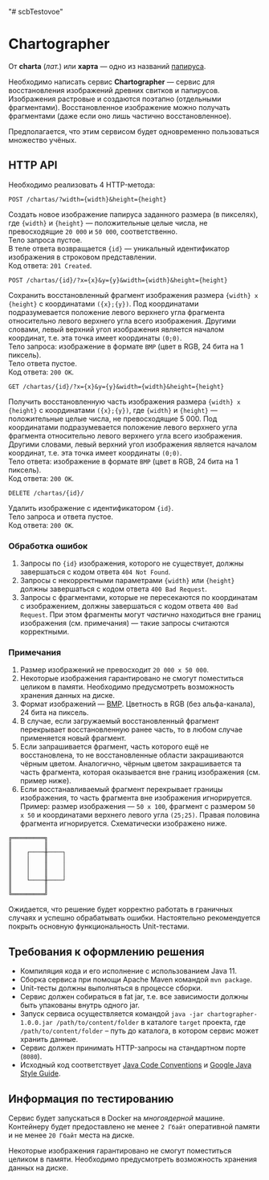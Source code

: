 "# scbTestovoe" 
# Chartographer

От **charta** (*лат.*) или **харта** — одно из названий [папируса](https://ru.wikipedia.org/wiki/Папирус).

Необходимо написать сервис **Chartographer** — сервис для восстановления изображений древних свитков и папирусов.
Изображения растровые и создаются поэтапно (отдельными фрагментами).
Восстановленное изображение можно получать фрагментами (даже если оно лишь частично восстановленное).

Предполагается, что этим сервисом будет одновременно пользоваться множество учёных.
## HTTP API

Необходимо реализовать 4 HTTP-метода:

```
POST /chartas/?width={width}&height={height}
```
Создать новое изображение папируса заданного размера (в пикселях),
где `{width}` и `{height}` — положительные целые числа, не превосходящие `20 000` и `50 000`, соответственно.  
Тело запроса пустое.  
В теле ответа возвращается `{id}` — уникальный идентификатор изображения в строковом представлении.  
Код ответа: `201 Created`.

```
POST /chartas/{id}/?x={x}&y={y}&width={width}&height={height}
```
Сохранить восстановленный фрагмент изображения размера `{width} x {height}` с координатами `({x};{y})`.
Под координатами подразумевается положение левого верхнего угла фрагмента относительно левого верхнего угла всего изображения.
Другими словами, левый верхний угол изображения является началом координат, т.е. эта точка имеет координаты `(0;0)`.  
Тело запроса: изображение в формате `BMP` (цвет в RGB, 24 бита на 1 пиксель).  
Тело ответа пустое.  
Код ответа: `200 OK`.

```
GET /chartas/{id}/?x={x}&y={y}&width={width}&height={height}
```
Получить восстановленную часть изображения размера `{width} x {height}` с координатами `({x};{y})`,
где `{width}` и `{height}` — положительные целые числа, не превосходящие 5 000.
Под координатами подразумевается положение левого верхнего угла фрагмента относительно левого верхнего угла всего изображения.
Другими словами, левый верхний угол изображения является началом координат, т.е. эта точка имеет координаты `(0;0)`.  
Тело ответа: изображение в формате `BMP` (цвет в RGB, 24 бита на 1 пиксель).  
Код ответа: `200 OK`.

```
DELETE /chartas/{id}/
```
Удалить изображение с идентификатором `{id}`.  
Тело запроса и ответа пустое.  
Код ответа: `200 OK`.

### Обработка ошибок

1. Запросы по `{id}` изображения, которого не существует, должны завершаться с кодом ответа `404 Not Found`.
2. Запросы с некорректными параметрами `{width}` или `{height}` должны завершаться с кодом ответа `400 Bad Request`.
3. Запросы с фрагментами, которые не пересекаются по координатам с изображением, должны завершаться с кодом ответа `400 Bad Request`.
При этом фрагменты могут *частично* находиться вне границ изображения (см. примечания) — такие запросы считаются корректными.

### Примечания

1. Размер изображений не превосходит `20 000 x 50 000`.
2. Некоторые изображения гарантировано не смогут поместиться целиком в памяти.
Необходимо предусмотреть возможность хранения данных на диске.
3. Формат изображений — [BMP](https://ru.wikipedia.org/wiki/BMP). Цветность в RGB (без альфа-канала), 24 бита на пиксель.
4. В случае, если загружаемый восстановленный фрагмент перекрывает восстановленную ранее часть, то в любом случае применяется новый фрагмент.
5. Если запрашивается фрагмент, часть которого ещё не восстановлена, то не восстановленные области закрашиваются чёрным цветом.
Аналогично, чёрным цветом закрашивается та часть фрагмента, которая оказывается вне границ изображения (см. пример ниже).
6. Если восстанавливаемый фрагмент перекрывает границы изображения, то часть фрагмента вне изображения игнорируется.
Пример: размер изображения — `50 x 100`, фрагмент с размером `50 x 50` и координатами верхнего левого угла `(25;25)`.
Правая половина фрагмента игнорируется. Схематически изображено ниже.
 
```
╔═════════╗
║         ║
║    ┌────╫────┐
║    │    ║    │
║    │    ║    │
║    │    ║    │
║    └────╫────┘
║         ║
╚═════════╝
```

Ожидается, что решение будет корректно работать в граничных случаях и успешно обрабатывать ошибки.
Настоятельно рекомендуется покрыть основную функциональность Unit-тестами.

## Требования к оформлению решения
- Компиляция кода и его исполнение c использованием Java 11.
- Сборка сервиса при помощи Apache Maven командой `mvn package`.
- Unit-тесты должны выполняться в процессе сборки.
- Сервис должен собираться в fat jar, т.е. все зависимости должны быть упакованы внутрь одного jar.
- Запуск сервиса осуществляется командой `java -jar chartographer-1.0.0.jar /path/to/content/folder` в каталоге `target` проекта,
где `/path/to/content/folder` – путь до каталога, в котором сервис может хранить данные.
- Сервис должен принимать HTTP-запросы на стандартном порте (`8080`).
- Исходный код соответствует [Java Code Conventions](https://www.oracle.com/technetwork/java/codeconventions-150003.pdf)
и [Google Java Style Guide](https://google.github.io/styleguide/javaguide.html).

## Информация по тестированию
Сервис будет запускаться в Docker на *многоядерной* машине.
Контейнеру будет предоставлено не менее `2 Гбайт` оперативной памяти и не менее `20 Гбайт` места на диске.

Некоторые изображения гарантировано не смогут поместиться целиком в памяти.
Необходимо предусмотреть возможность хранения данных на диске.
